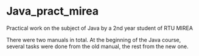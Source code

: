 # Java_pract_mirea
Practical work on the subject of Java by a 2nd year student of RTU MIREA

There were two manuals in total. At the beginning of the Java course, several tasks were done from the old manual, the rest from the new one.
